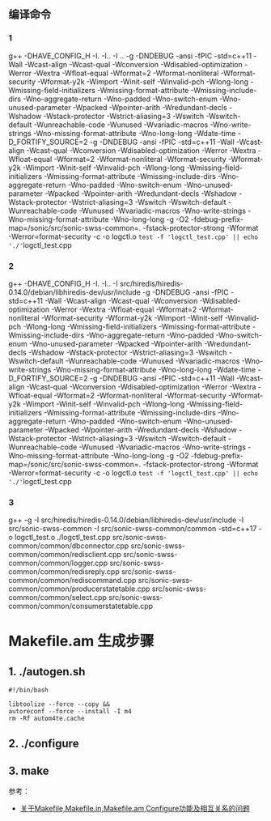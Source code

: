 ## 编译命令
### 1
g++ -DHAVE_CONFIG_H -I. -I.. -I .. -g -DNDEBUG  -ansi -fPIC -std=c++11 -Wall -Wcast-align -Wcast-qual -Wconversion -Wdisabled-optimization -Werror -Wextra -Wfloat-equal -Wformat=2 -Wformat-nonliteral -Wformat-security -Wformat-y2k -Wimport -Winit-self -Winvalid-pch -Wlong-long -Wmissing-field-initializers -Wmissing-format-attribute -Wmissing-include-dirs -Wno-aggregate-return -Wno-padded -Wno-switch-enum -Wno-unused-parameter -Wpacked -Wpointer-arith -Wredundant-decls -Wshadow -Wstack-protector -Wstrict-aliasing=3 -Wswitch -Wswitch-default -Wunreachable-code -Wunused -Wvariadic-macros -Wno-write-strings -Wno-missing-format-attribute -Wno-long-long -Wdate-time -D_FORTIFY_SOURCE=2 -g -DNDEBUG  -ansi -fPIC -std=c++11 -Wall -Wcast-align -Wcast-qual -Wconversion -Wdisabled-optimization -Werror -Wextra -Wfloat-equal -Wformat=2 -Wformat-nonliteral -Wformat-security -Wformat-y2k -Wimport -Winit-self -Winvalid-pch -Wlong-long -Wmissing-field-initializers -Wmissing-format-attribute -Wmissing-include-dirs -Wno-aggregate-return -Wno-padded -Wno-switch-enum -Wno-unused-parameter -Wpacked -Wpointer-arith -Wredundant-decls -Wshadow -Wstack-protector -Wstrict-aliasing=3 -Wswitch -Wswitch-default -Wunreachable-code -Wunused -Wvariadic-macros -Wno-write-strings -Wno-missing-format-attribute -Wno-long-long -g -O2 -fdebug-prefix-map=/sonic/src/sonic-swss-common=. -fstack-protector-strong -Wformat -Werror=format-security -c -o logctl.o `test -f 'logctl_test.cpp' || echo './'`logctl_test.cpp


### 2
g++ -DHAVE_CONFIG_H -I. -I.. -I src/hiredis/hiredis-0.14.0/debian/libhiredis-dev/usr/include  -g -DNDEBUG  -ansi -fPIC -std=c++11 -Wall -Wcast-align -Wcast-qual -Wconversion -Wdisabled-optimization -Werror -Wextra -Wfloat-equal -Wformat=2 -Wformat-nonliteral -Wformat-security -Wformat-y2k -Wimport -Winit-self -Winvalid-pch -Wlong-long -Wmissing-field-initializers -Wmissing-format-attribute -Wmissing-include-dirs -Wno-aggregate-return -Wno-padded -Wno-switch-enum -Wno-unused-parameter -Wpacked -Wpointer-arith -Wredundant-decls -Wshadow -Wstack-protector -Wstrict-aliasing=3 -Wswitch -Wswitch-default -Wunreachable-code -Wunused -Wvariadic-macros -Wno-write-strings -Wno-missing-format-attribute -Wno-long-long -Wdate-time -D_FORTIFY_SOURCE=2 -g -DNDEBUG  -ansi -fPIC -std=c++11 -Wall -Wcast-align -Wcast-qual -Wconversion -Wdisabled-optimization -Werror -Wextra -Wfloat-equal -Wformat=2 -Wformat-nonliteral -Wformat-security -Wformat-y2k -Wimport -Winit-self -Winvalid-pch -Wlong-long -Wmissing-field-initializers -Wmissing-format-attribute -Wmissing-include-dirs -Wno-aggregate-return -Wno-padded -Wno-switch-enum -Wno-unused-parameter -Wpacked -Wpointer-arith -Wredundant-decls -Wshadow -Wstack-protector -Wstrict-aliasing=3 -Wswitch -Wswitch-default -Wunreachable-code -Wunused -Wvariadic-macros -Wno-write-strings -Wno-missing-format-attribute -Wno-long-long -g -O2 -fdebug-prefix-map=/sonic/src/sonic-swss-common=. -fstack-protector-strong -Wformat -Werror=format-security -c -o logctl.o `test -f 'logctl_test.cpp' || echo './'`logctl_test.cpp

### 3
g++ -g -I src/hiredis/hiredis-0.14.0/debian/libhiredis-dev/usr/include -I src/sonic-swss-common -I src/sonic-swss-common/common -std=c++17 -o logctl_test.o ./logctl_test.cpp src/sonic-swss-common/common/dbconnector.cpp src/sonic-swss-common/common/redisclient.cpp src/sonic-swss-common/common/logger.cpp src/sonic-swss-common/common/redisreply.cpp src/sonic-swss-common/common/rediscommand.cpp src/sonic-swss-common/common/producerstatetable.cpp src/sonic-swss-common/common/select.cpp src/sonic-swss-common/common/consumerstatetable.cpp 

# Makefile.am 生成步骤

## 1. ./autogen.sh
```shell
#!/bin/bash

libtoolize --force --copy &&
autoreconf --force --install -I m4
rm -Rf autom4te.cache
```

## 2. ./configure
## 3. make

参考：
- [关于Makefile,Makefile.in,Makefile.am,Configure功能及相互关系的问题](https://blog.csdn.net/weixin_34205826/article/details/85943497)